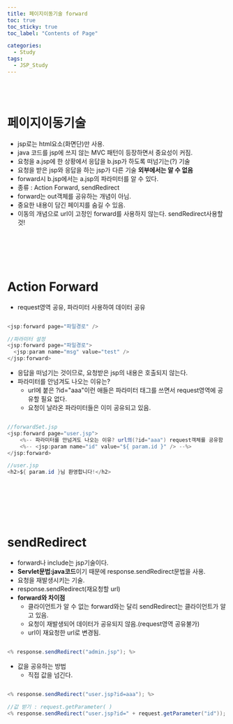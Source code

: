 ```yaml
---
title: 페이지이동기술 forward
toc: true
toc_sticky: true
toc_label: "Contents of Page"

categories:
  - Study
tags:
  - JSP_Study
---
```


<br><br>

# 페이지이동기술
* jsp로는 html요소(화면단)만 사용.
* java 코드를 jsp에 쓰지 않는 MVC 패턴이 등장하면서 중요성이 커짐.
* 요청을 a.jsp에 한 상황에서 응답을 b.jsp가 하도록 떠넘기는(?) 기술
* 요청을 받은 jsp와 응답을 하는 jsp가 다른 기술 **외부에서는 알 수 없음**
* forward시 b.jsp에서는 a.jsp의 파라미터를 알 수 있다.
* 종류 : Action Forward, sendRedirect
* forward는 out객체를 공유하는 개념이 아님.
* 중요한 내용이 담긴 페이지를 숨길 수 있음.
* 이동의 개념으로 url이 고정인 forward를 사용하지 않는다. sendRedirect사용할 것!

<br><br><br><br>

# Action Forward
* request영역 공유, 파라미터 사용하여 데이터 공유

```java

<jsp:forward page="파일경로" />

//파라미터 설정
<jsp:forward page="파일경로">
  <jsp:param name="msg" value="test" />
</jsp:forward>

```

* 응답을 떠넘기는 것이므로, 요청받은 jsp의 내용은 호출되지 않는다.
* 파라미터를 안넘겨도 나오는 이유는?
  - url에 붙은 ?id="aaa"이런 애들은 파라미터 태그를 쓰면서 request영역에 공유할 필요 없다.
  - 요청이 날라온 파라미터들은 이미 공유되고 있음.

```java

//forwardSet.jsp
<jsp:forward page="user.jsp">
    <%-- 파라미터를 안넘겨도 나오는 이유? url의(?id="aaa") request객체를 공유함 --%>
    <%-- <jsp:param name="id" value="${ param.id }" /> --%>
</jsp:forward>

//user.jsp
<h2>${ param.id }님 환영합니다!</h2>
    
```

<br><br><br><br>

# sendRedirect
* forward나 include는 jsp기술이다.
* **Servlet문법:java코드**이기 때문에 response.sendRedirect문법을 사용.
* 요청을 재발생시키는 기술.
* response.sendRedirect(재요청할 url)
* **forward와 차이점**
  - 클라이언트가 알 수 없는 forward와는 달리 sendRedirect는 클라이언트가 알고 있음.
  - 요청이 재발생되어 데이터가 공유되지 않음.(request영역 공유불가)
  - url이 재요청한 url로 변경됨.

```java

<% response.sendRedirect("admin.jsp"); %>

```

* 값을 공유하는 방법
  - 직접 값을 넘긴다.

```java

<% response.sendRedirect("user.jsp?id=aaa"); %>

//값 받기 : request.getParameter( )
<% response.sendRedirect("user.jsp?id=" + request.getParameter("id")); %>

```



<br><br><br><br>


